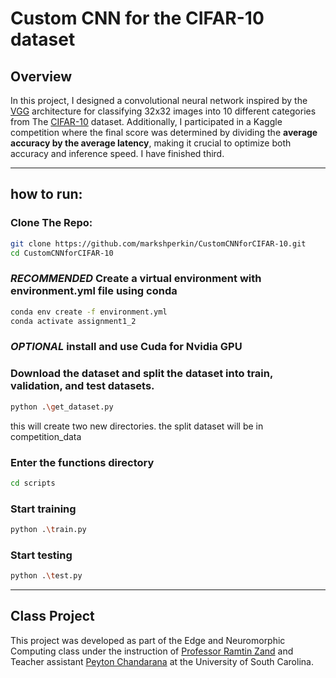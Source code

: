 
# Custom CNN for the CIFAR-10 dataset

## Overview
In this project, I designed a convolutional neural network inspired by the [VGG](https://arxiv.org/abs/1409.1556) architecture for classifying 32x32 images into 10 different categories from The [CIFAR-10](https://www.cs.toronto.edu/~kriz/cifar.html) dataset. Additionally, I participated in a Kaggle competition where the final score was determined by dividing the **average accuracy by the average latency**, making it crucial to optimize both accuracy and inference speed. I have finished third.

---
## how to run:
### Clone The Repo:
```bash
git clone https://github.com/markshperkin/CustomCNNforCIFAR-10.git
cd CustomCNNforCIFAR-10
```
### *RECOMMENDED* Create a virtual environment with environment.yml file using conda
```bash
conda env create -f environment.yml
conda activate assignment1_2
```
### *OPTIONAL* install and use Cuda for Nvidia GPU

### Download the dataset and split the dataset into train, validation, and test datasets.
```bash
python .\get_dataset.py
```
this will create two new directories. the split dataset will be in competition_data

### Enter the functions directory
```bash
cd scripts
```

### Start training
```bash
python .\train.py
```

### Start testing
```bash
python .\test.py
```
---
## Class Project

This project was developed as part of the Edge and Neuromorphic Computing class under the instruction of [Professor Ramtin Zand](https://sc.edu/study/colleges_schools/engineering_and_computing/faculty-staff/zand.php) and Teacher assistant [Peyton Chandarana](https://www.peytonsc.com/) at the University of South Carolina.


